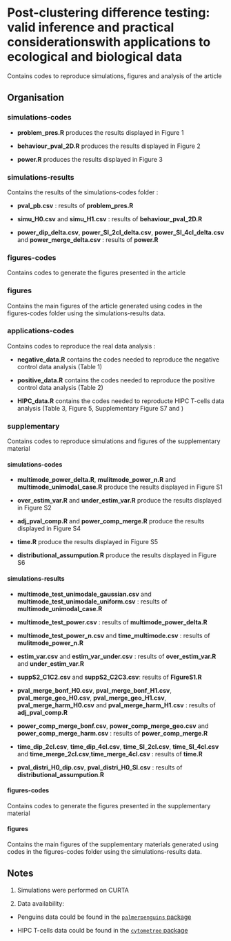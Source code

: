 # Post-clustering difference testing: valid inference and practical considerationswith applications to ecological and biological data

Contains codes to reproduce simulations, figures and analysis of the article 

## Organisation 

### simulations-codes

* **problem_pres.R** produces the results displayed in Figure 1

* **behaviour_pval_2D.R** produces the results displayed in Figure 2

* **power.R** produces the results displayed in Figure 3

### simulations-results

Contains the results of the simulations-codes folder : 

* **pval_pb.csv** : results of **problem_pres.R**

* **simu_H0.csv** and **simu_H1.csv** : results of **behaviour_pval_2D.R**

* **power_dip_delta.csv**, **power_SI_2cl_delta.csv**, **power_SI_4cl_delta.csv** and **power_merge_delta.csv** : results of **power.R**

### figures-codes
Contains codes to generate the figures presented in the article 

### figures
Contains the main figures of the article generated using codes in the figures-codes folder using the simulations-results data.

### applications-codes
Contains codes to reproduce the real data analysis :

* **negative_data.R** contains the codes needed to reproduce the negative control data analysis (Table 1)

* **positive_data.R** contains the codes needed to reproduce the positive control data analysis (Table 2)

* **HIPC_data.R** contains the codes needed to reproducte HIPC T-cells data analysis (Table 3, Figure 5, Supplementary Figure S7 and )

### supplementary 
Contains codes to reproduce simulations and figures of the supplementary material 

#### simulations-codes

* **multimode_power_delta.R**, **mulitmode_power_n.R** and **multimode_unimodal_case.R** produce the results displayed in Figure S1

* **over_estim_var.R** and **under_estim_var.R** produce the results displayed in Figure S2 

* **adj_pval_comp.R** and **power_comp_merge.R** produce the results displayed in Figure S4

* **time.R** produce the results displayed in Figure S5

* **distributional_assumpution.R** produce the results displayed in Figure S6

#### simulations-results 

* **multimode_test_unimodale_gaussian.csv** and **multimode_test_unimodale_uniform.csv** : results of **multimode_unimodal_case.R**

* **multimode_test_power.csv** : results of **multimode_power_delta.R**

* **multimode_test_power_n.csv** and **time_multimode.csv** : results of **mulitmode_power_n.R**

* **estim_var.csv** and **estim_var_under.csv** : results of **over_estim_var.R** and **under_estim_var.R**

* **suppS2_C1C2.csv** and **suppS2_C2C3.csv**: results of **FigureS1.R**

* **pval_merge_bonf_H0.csv**, **pval_merge_bonf_H1.csv**, **pval_merge_geo_H0.csv**, **pval_merge_geo_H1.csv**, **pval_merge_harm_H0.csv** and **pval_merge_harm_H1.csv** : results of **adj_pval_comp.R**

* **power_comp_merge_bonf.csv**, **power_comp_merge_geo.csv** and **power_comp_merge_harm.csv** : results of **power_comp_merge.R**

* **time_dip_2cl.csv**, **time_dip_4cl.csv**, **time_SI_2cl.csv**, **time_SI_4cl.csv** and  **time_merge_2cl.csv**,**time_merge_4cl.csv** : results of **time.R**

* **pval_distri_H0_dip.csv**, **pval_distri_H0_SI.csv** : results of **distributional_assumpution.R** 

#### figures-codes
Contains codes to generate the figures presented in the supplementary material 

#### figures
Contains the main figures of the supplementary materials generated using codes in the figures-codes folder using the simulations-results data.

## Notes 

1. Simulations were performed on CURTA 

2. Data availability: 

  - Penguins data could be found in the [`palmerpenguins` package](https://cran.r-project.org/web/packages/palmerpenguins/index.html)
  
  - HIPC T-cells data could be found in the [`cytometree` package](https://cran.r-project.org/web/packages/cytometree/index.html)